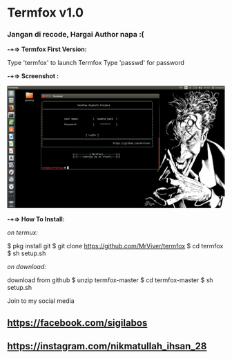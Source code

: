 # Termfox v1.0

### Jangan di recode, Hargai Author napa :(

<b>-+=> Termfox First Version:</b>

Type 'termfox' to launch Termfox 
Type 'passwd' for password

<b>-+=> Screenshot : </b>

<img src="termfoxScreenshot.png "/>

<b>-+=> How To Install:</b>

<i>on termux:</i>

$ pkg install git
$ git clone https://github.com/MrViver/termfox
$ cd termfox
$ sh setup.sh

<i>on download:</i>

download from github
$ unzip termfox-master
$ cd termfox-master
$ sh setup.sh


Join to my social media

## https://facebook.com/sigilabos
## https://instagram.com/nikmatullah_ihsan_28
